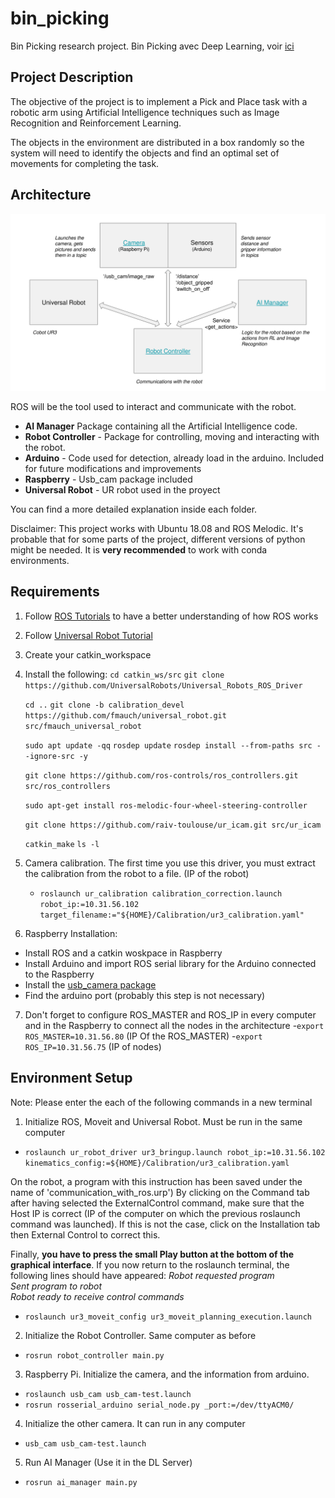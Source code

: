 # bin_picking
Bin Picking research project.
Bin Picking avec Deep Learning, voir [ici](https://www.youtube.com/watch?v=ydh_AdWZflA)

## Project Description
The objective of the project is to implement a Pick and Place task with a robotic arm using Artificial Intelligence techniques such as Image Recognition and Reinforcement Learning.  

The objects in the environment are distributed in a box randomly so the system will need to identify the objects and find an optimal set of movements for completing the task.  


## Architecture

![Architecture](ai_manager/readme-images/ROS_architecture.png)

ROS will be the tool used to interact and communicate with the robot. 

- **AI Manager** Package containing all the Artificial Intelligence code. 
- **Robot Controller** - Package for controlling, moving and interacting with the robot. 
- **Arduino** - Code used for detection, already load in the arduino. Included for future modifications and improvements
- **Raspberry** - Usb_cam package included
- **Universal Robot** - UR robot used in the proyect

You can find a more detailed explanation inside each folder.

Disclaimer: This project works with Ubuntu 18.08 and ROS Melodic. It's probable that for some parts of the project, different versions of python might be needed. 
It is **very recommended** to work with conda environments. 


## Requirements

1. Follow [ROS Tutorials](http://wiki.ros.org/ROS/Tutorials) to have a better understanding of how ROS works
2. Follow [Universal Robot Tutorial](https://academy.universal-robots.com/es/formacion-online/formacion-online-de-cb3/)
3. Create your catkin_workspace
4. Install the following:
   `cd catkin_ws/src`
   `git clone https://github.com/UniversalRobots/Universal_Robots_ROS_Driver`

   `cd ..`
   `git clone -b calibration_devel https://github.com/fmauch/universal_robot.git src/fmauch_universal_robot`

   `sudo apt update -qq`
   `rosdep update`
   `rosdep install --from-paths src --ignore-src -y`

   `git clone https://github.com/ros-controls/ros_controllers.git  src/ros_controllers`

   `sudo apt-get install ros-melodic-four-wheel-steering-controller`

   `git clone https://github.com/raiv-toulouse/ur_icam.git src/ur_icam`

   `catkin_make`
   `ls -l`

5. Camera calibration. The first time you use this driver, you must extract the calibration from the robot to a file. (IP of the robot)
   - `roslaunch ur_calibration calibration_correction.launch robot_ip:=10.31.56.102 target_filename:="${HOME}/Calibration/ur3_calibration.yaml"`

6. Raspberry Installation:
- Install ROS and a catkin woskpace in Raspberry
- Install Arduino  and import ROS serial library for the Arduino connected to the Raspberry
- Install the [usb_camera package](https://github.com/ros-drivers/usb_cam)
- Find the arduino port (probably this step is not necessary)

7. Don't forget to configure ROS_MASTER and ROS_IP in every computer and in the Raspberry to connect all the nodes in the architecture
   -`export ROS_MASTER=10.31.56.80` (IP Of the ROS_MASTER)
   -`export ROS_IP=10.31.56.75` (IP of nodes)


## Environment Setup 
Note: Please enter the each of the following commands in a new terminal

1. Initialize ROS, Moveit and Universal Robot. Must be run in the same computer

- `roslaunch ur_robot_driver ur3_bringup.launch robot_ip:=10.31.56.102 kinematics_config:=${HOME}/Calibration/ur3_calibration.yaml`

On the robot, a program with this instruction has been saved under the name of 'communication_with_ros.urp')
By clicking on the Command tab after having selected the ExternalControl command, make sure that the Host IP is correct (IP of the computer on which the previous roslaunch command was launched).
If this is not the case, click on the Installation tab then External Control to correct this. 

Finally, **you have to press the small Play button at the bottom of the graphical interface**. 
If you now return to the roslaunch terminal, the following lines should have appeared: 
 *Robot requested program*  
 *Sent program to robot*  
 *Robot ready to receive control commands*  

- `roslaunch ur3_moveit_config ur3_moveit_planning_execution.launch`

2. Initialize the Robot Controller. Same computer as before
- `rosrun robot_controller main.py` 

3. Raspberry Pi. Initialize the camera, and the information from arduino.
- `roslaunch usb_cam usb_cam-test.launch`
- `rosrun rosserial_arduino serial_node.py _port:=/dev/ttyACM0/`

4. Initialize the other camera. It can run in any computer
- `usb_cam usb_cam-test.launch`

5. Run AI Manager (Use it in the DL Server)
- `rosrun ai_manager main.py`






